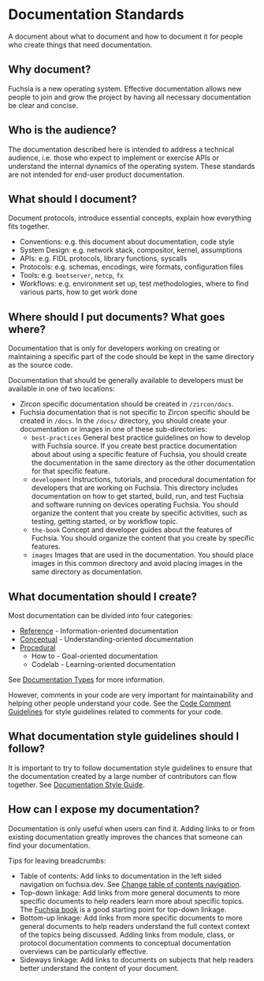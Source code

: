 # Documentation Standards

A document about what to document and how to document it for people who create things that need
documentation.

## Why document?

Fuchsia is a new operating system. Effective documentation allows new people to join and grow the
project by having all necessary documentation be clear and concise.

## Who is the audience?

The documentation described here is intended to address a technical audience, i.e. those who expect
to implement or exercise APIs or understand the internal dynamics of the operating system. These
standards are not intended for end-user product documentation.

## What should I document?

Document protocols, introduce essential concepts, explain how everything fits together.

- Conventions: e.g. this document about documentation, code style
- System Design: e.g. network stack, compositor, kernel, assumptions
- APIs: e.g. FIDL protocols, library functions, syscalls
- Protocols: e.g. schemas, encodings, wire formats, configuration files
- Tools: e.g. `bootserver`, `netcp`, `fx`
- Workflows: e.g. environment set up, test methodologies, where to find various
  parts, how to get work done

## Where should I put documents?  What goes where?

Documentation that is only for developers working on creating or maintaining
a specific part of the code should be kept in the same directory as the source code.

Documentation that should be generally available to developers must be
available in one of two locations:

* Zircon specific documentation should be created in `/zircon/docs`.
* Fuchsia documentation that is not specific to Zircon specific should
   be created in `/docs`.  In the `/docs/` directory, you should create your
   documentation or images in one of these sub-directories:
    * `best-practices`
       General best practice guidelines on how to develop with Fuchsia source.
       If you create best practice documentation about about using a specific
       feature of Fuchsia, you should create the documentation in the same
       directory as the other documentation for that specific feature.
    *  `development`
        Instructions, tutorials, and procedural documentation for developers
        that are working on Fuchsia. This directory includes documentation
        on how to get started, build, run, and test Fuchsia and software
        running on devices operating Fuchsia. You should organize the content
        that you create by specific activities, such as testing, getting
        started, or by workflow topic.
    * `the-book`
        Concept and developer guides about the features of Fuchsia. You
        should organize the content that you create by specific features.
    * `images`
        Images that are used in the documentation. You should place images in
        this common directory and avoid placing images in the same directory
        as documentation.

## What documentation should I create?

Most documentation can be divided into four categories:

- [Reference](documentation_types.md#reference-documentation) - Information-oriented documentation
- [Conceptual](documentation_types.md#conceptual-documentation) - Understanding-oriented
  documentation
- [Procedural](documentation_types.md#procedural-documentation)
    - How to - Goal-oriented documentation
    - Codelab - Learning-oriented documentation

See [Documentation Types](documentation_types.md) for more information.

However, comments in your code are very important for maintainability and helping other people
understand your code. See the [Code Comment Guidelines](documentation_comments.md) for style guidelines
related to comments for your code.

## What documentation style guidelines should I follow?

It is important to try to follow documentation style guidelines to ensure that the documentation
created by a large number of contributors can flow together. See
[Documentation Style Guide](documentation_style_guide.md).

## How can I expose my documentation?

Documentation is only useful when users can find it. Adding links to or from existing documentation
greatly improves the chances that someone can find your documentation.

Tips for leaving breadcrumbs:

- Table of contents: Add links to documentation in the left sided navigation
  on fuchsia.dev. See
  [Change table of contents navigation](documentation_navigation_toc.md).
- Top-down linkage: Add links from more general documents to more specific documents to help
  readers learn more about specific topics. The [Fuchsia book](../the-book/README.md) is a good
  starting point for top-down linkage.
- Bottom-up linkage: Add links from more specific documents to more general documents to help
  readers understand the full context context of the topics being discussed. Adding links from
  module, class, or protocol documentation comments to conceptual documentation overviews can be
  particularly effective.
- Sideways linkage: Add links to documents on subjects that help readers better understand the
  content of your document.

